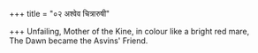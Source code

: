 +++
title = "०२ अश्वेव चित्रारुषी"

+++
Unfailing, Mother of the Kine, in colour like a bright red mare,  
     The Dawn became the Asvins' Friend.